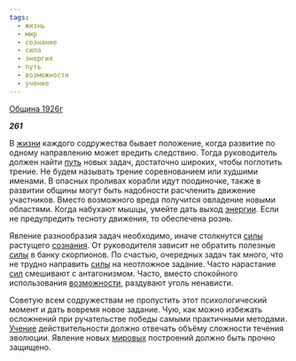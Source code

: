 ```yaml
---
tags:
  - жизнь
  - мир
  - сознание
  - сила
  - энергия
  - путь
  - возможности
  - учение
---
```

[Община 1926г](https://127.0.0.1:4002/agni/1926)

___261___

В [жизни](../../../tags/#жизнь) каждого содружества бывает положение, когда развитие по одному направлению может вредить следствию. Тогда руководитель должен найти [путь](../../../tags/#путь) новых задач, достаточно широких, чтобы поглотить трение. Не будем называть трение соревнованием или худшими именами. В опасных проливах корабли идут поодиночке, также в развитии общины могут быть надобности расчленить движение участников. Вместо возможного вреда получится овладение новыми областями. Когда набухают мышцы, умейте дать выход [энергии](../../../tags/#энергия). Если не предупредить тесноту движения, то обеспечена рознь.   

Явление разнообразия задач необходимо, иначе столкнутся [силы](../../../tags/#сила) растущего [сознания](../../../tags/#сознание). От руководителя зависит не обратить полезные [силы](../../../tags/#сила) в банку скорпионов. По счастью, очередных задач так много, что не трудно направить [силы](../../../tags/#сила) на неотложное задание. Часто нарастание [сил](../../../tags/#сила) смешивают с антагонизмом. Часто, вместо спокойного использования [возможности](../../../tags/#возможности), раздувают уголь ненависти.   

Советую всем содружествам не пропустить этот психологический момент и дать вовремя новое задание. Чую, как можно избежать осложнений при ручательстве победы самыми практичными методами. [Учение](../../../tags/#учение) действительности должно отвечать объёму сложности течения эволюции. Явление новых [мировых](../../../tags/#мир) построений должно быть прочно защищено.   

